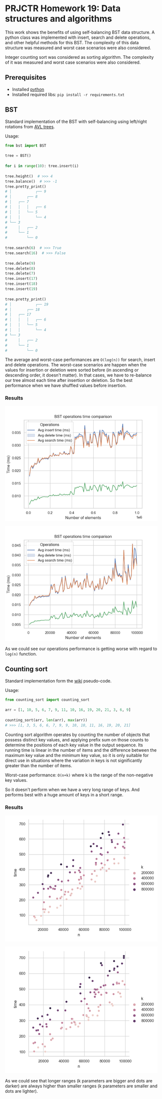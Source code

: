 # PRJCTR Homework 19: Data structures and algorithms

This work shows the benefits of using self-balancing BST data structure. 
A python class was implemented with insert, search and delete operations, 
and other helpful methods for this BST. 
The complexity of this data structure was measured and worst case scenarios 
were also considered.

Integer counting sort was considered as sorting algorithm. 
The complexity of it was measured and worst case scenarios were also considered.

## Prerequisites

* Installed [python](https://www.python.org/downloads/)
* Installed required libs: `pip install -r requirements.txt`

## BST

Standard implementation of the BST with self-balancing using left/right 
rotations from [AVL trees](https://en.wikipedia.org/wiki/AVL_tree).

Usage:

```python
from bst import BST

tree = BST()

for i in range(10): tree.insert(i)

tree.height()  # >>> 4
tree.balance()  # >>> -1
tree.pretty_print()
# │           ┌── 9
# │       ┌── 8
# │   ┌── 7
# │   │   │   ┌── 6
# │   │   └── 5
# │   │       └── 4
# └── 3
#     │   ┌── 2
#     └── 1
#         └── 0

tree.search(6)  # >>> True
tree.search(16)  # >>> False

tree.delete(9)
tree.delete(8)
tree.delete(7)
tree.insert(17)
tree.insert(18)
tree.insert(19)

tree.pretty_print()
# │           ┌── 19
# │       ┌── 18
# │   ┌── 17
# │   │   │   ┌── 6
# │   │   └── 5
# │   │       └── 4
# └── 3
#     │   ┌── 2
#     └── 1
#         └── 0
```

The average and worst-case performances are `O(log(n))` for search, insert and delete operations.
The worst-case scenarios are happen when the values for insertion or deletion were sorted before 
(in ascending or descending order, it doesn't matter). 
In that cases, we have to re-balance our tree almost each time after insertion or deletion.
So the best performance when we have shuffled values before insertion.

### Results

![BST operations results](./images/bst_results.png)

![BST operations results 2](./images/bst_results_2.png)

As we could see our operations performance is getting worse with regard to `log(n)` function. 

## Counting sort

Standard implementation form the [wiki](https://en.wikipedia.org/wiki/Counting_sort#Pseudocode) pseudo-code.

Usage:

```python
from counting_sort import counting_sort

arr = [1, 10, 5, 6, 7, 9, 11, 10, 16, 19, 20, 21, 3, 6, 9]

counting_sort(arr, len(arr), max(arr)) 
# >>> [1, 3, 5, 6, 6, 7, 9, 9, 10, 10, 11, 16, 19, 20, 21]
```

Counting sort algorithm operates by counting the number of objects that possess distinct key values, 
and applying prefix sum on those counts to determine the positions of each key value in the output sequence.
Its running time is linear in the number of items and the difference between the maximum key value and the minimum key value, 
so it is only suitable for direct use in situations where the variation in keys is not significantly greater than the number of items.

Worst-case performance: `O(n+k)` where k is the range of the non-negative key values.

So it doesn't perform when we have a very long range of keys. 
And performs best with a huge amount of keys in a short range. 

### Results

![Counting sort results](./images/counting_sort_results.png)

![Counting sort results 2](./images/counting_sort_results_2.png)

As we could see that longer ranges (k parameters are bigger and dots are darker) 
are always higher than smaller ranges (k parameters are smaller and dots are lighter).

